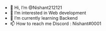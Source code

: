- 👋 Hi, I’m @Nishant212121
- 👀 I’m interested in Web development
- 🌱 I’m currently learning Backend
- 📫 How to reach me Discord : Nishant#0001

<!---
Nishant212121/Nishant212121 is a ✨ special ✨ repository because its `README.md` (this file) appears on your GitHub profile.
You can click the Preview link to take a look at your changes.
--->
